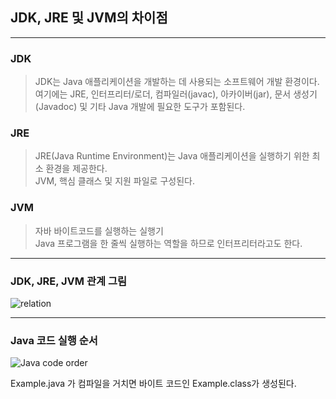 ## JDK, JRE 및 JVM의 차이점

---

### JDK
>JDK는 Java 애플리케이션을 개발하는 데 사용되는 소프트웨어 개발 환경이다.<br>
>여기에는 JRE, 인터프리터/로더, 컴파일러(javac), 아카이버(jar), 문서 생성기(Javadoc) 및 기타 Java 개발에 필요한 도구가 포함된다.

### JRE
>JRE(Java Runtime Environment)는 Java 애플리케이션을 실행하기 위한 최소 환경을 제공한다.
><br>JVM, 핵심 클래스 및 지원 파일로 구성된다.

### JVM
> 자바 바이트코드를 실행하는 실행기
> <br> Java 프로그램을 한 줄씩 실행하는 역할을 하므로 인터프리터라고도 한다.
---

### JDK, JRE, JVM 관계 그림

![relation](https://media.geeksforgeeks.org/wp-content/uploads/20210218150010/JDK.png)

---

### Java 코드 실행 순서

![Java code order](https://media.geeksforgeeks.org/wp-content/uploads/JRE_JDK_JVM.jpg)

Example.java 가 컴파일을 거치면 바이트 코드인 Example.class가 생성된다.